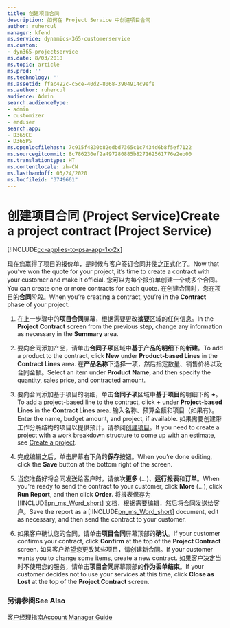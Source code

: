 ```yaml
---
title: 创建项目合同
description: 如何在 Project Service 中创建项目合同
author: ruhercul
manager: kfend
ms.service: dynamics-365-customerservice
ms.custom:
- dyn365-projectservice
ms.date: 8/03/2018
ms.topic: article
ms.prod: ''
ms.technology: ''
ms.assetid: ffac492c-c5ce-40d2-8068-3904914c9efe
ms.author: ruhercul
audience: Admin
search.audienceType:
- admin
- customizer
- enduser
search.app:
- D365CE
- D365PS
ms.openlocfilehash: 7c915f4830b82edbd7365c1c7434d6b8f5ef7122
ms.sourcegitcommit: 8c786230ef2a497280885b827162561776e2eb00
ms.translationtype: HT
ms.contentlocale: zh-CN
ms.lasthandoff: 03/24/2020
ms.locfileid: "3749661"
---
```

# <a name="create-a-project-contract-project-service"></a><span data-ttu-id="5c7b8-103">创建项目合同 (Project Service)</span><span class="sxs-lookup"><span data-stu-id="5c7b8-103">Create a project contract (Project Service)</span></span>

[!INCLUDE[cc-applies-to-psa-app-1x-2x](../includes/cc-applies-to-psa-app-1x-2x.md)]

<span data-ttu-id="5c7b8-104">现在您赢得了项目的报价单，是时候与客户签订合同并使之正式化了。</span><span class="sxs-lookup"><span data-stu-id="5c7b8-104">Now that you’ve won the quote for your project, it’s time to create a contract with your customer and make it official.</span></span> <span data-ttu-id="5c7b8-105">您可以为每个报价单创建一个或多个合同。</span><span class="sxs-lookup"><span data-stu-id="5c7b8-105">You can create one or more contracts for each quote.</span></span> <span data-ttu-id="5c7b8-106">在创建合同时，您在项目的**合同**阶段。</span><span class="sxs-lookup"><span data-stu-id="5c7b8-106">When you’re creating a contract, you’re in the **Contract** phase of your project.</span></span>  
  
1. <span data-ttu-id="5c7b8-107">在上一步骤中的**项目合同**屏幕，根据需要更改**摘要**区域的任何信息。</span><span class="sxs-lookup"><span data-stu-id="5c7b8-107">In the **Project Contract** screen from the previous step, change any information as necessary in the **Summary** area.</span></span>  
  
2. <span data-ttu-id="5c7b8-108">要向合同添加产品，请单击**合同子项**区域中**基于产品的明细**下的**新建**。</span><span class="sxs-lookup"><span data-stu-id="5c7b8-108">To add a product to the contract, click **New** under **Product-based Lines** in the **Contract Lines** area.</span></span> <span data-ttu-id="5c7b8-109">在**产品名称**下选择一项，然后指定数量、销售价格以及合同金额。</span><span class="sxs-lookup"><span data-stu-id="5c7b8-109">Select an item under **Product Name**, and then specify the quantity, sales price, and contracted amount.</span></span>  
  
3. <span data-ttu-id="5c7b8-110">要向合同添加基于项目的明细，单击**合同子项**区域中**基于项目**的明细下的 **+**。</span><span class="sxs-lookup"><span data-stu-id="5c7b8-110">To add a project-based line to the contract, click **+** under **Project-based Lines** in the **Contract Lines** area.</span></span> <span data-ttu-id="5c7b8-111">输入名称、预算金额和项目（如果有）。</span><span class="sxs-lookup"><span data-stu-id="5c7b8-111">Enter the name, budget amount, and project, if available.</span></span> <span data-ttu-id="5c7b8-112">如果需要创建带工作分解结构的项目以提供预计，请参阅[创建项目](../project-service/create-project.md)。</span><span class="sxs-lookup"><span data-stu-id="5c7b8-112">If you need to create a project with a work breakdown structure to come up with an estimate, see [Create a project](../project-service/create-project.md).</span></span>  
  
4. <span data-ttu-id="5c7b8-113">完成编辑之后，单击屏幕右下角的**保存**按钮。</span><span class="sxs-lookup"><span data-stu-id="5c7b8-113">When you’re done editing, click the **Save** button at the bottom right of the screen.</span></span>  
  
5. <span data-ttu-id="5c7b8-114">当您准备好将合同发送给客户时，请依次**更多** (…)、**运行报表**和**订单**。</span><span class="sxs-lookup"><span data-stu-id="5c7b8-114">When you’re ready to send the contract to your customer, click **More** (…), click **Run Report**, and then click **Order**.</span></span> <span data-ttu-id="5c7b8-115">将报表保存为 [!INCLUDE[pn_ms_Word_short](../includes/pn-ms-word-short.md)] 文档，根据需要编辑，然后将合同发送给客户。</span><span class="sxs-lookup"><span data-stu-id="5c7b8-115">Save the report as a [!INCLUDE[pn_ms_Word_short](../includes/pn-ms-word-short.md)] document, edit as necessary, and then send the contract to your customer.</span></span>  
  
6. <span data-ttu-id="5c7b8-116">如果客户确认您的合同，请单击**项目合同**屏幕顶部的**确认**。</span><span class="sxs-lookup"><span data-stu-id="5c7b8-116">If your customer confirms your contract, click **Confirm** at the top of the **Project Contract** screen.</span></span> <span data-ttu-id="5c7b8-117">如果客户希望您更改某些项目，请创建新合同。</span><span class="sxs-lookup"><span data-stu-id="5c7b8-117">If your customer wants you to change some items, create a new contract.</span></span> <span data-ttu-id="5c7b8-118">如果客户决定当时不使用您的服务，请单击**项目合同**屏幕顶部的**作为丢单结束**。</span><span class="sxs-lookup"><span data-stu-id="5c7b8-118">If your customer decides not to use your services at this time, click **Close as Lost** at the top of the **Project Contract** screen.</span></span>  
  
### <a name="see-also"></a><span data-ttu-id="5c7b8-119">另请参阅</span><span class="sxs-lookup"><span data-stu-id="5c7b8-119">See Also</span></span>  
 [<span data-ttu-id="5c7b8-120">客户经理指南</span><span class="sxs-lookup"><span data-stu-id="5c7b8-120">Account Manager Guide</span></span>](../project-service/account-manager-guide.md)
